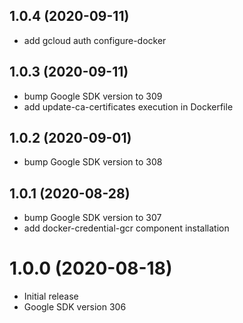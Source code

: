 ## 1.0.4 (2020-09-11)

- add gcloud auth configure-docker

## 1.0.3 (2020-09-11)

- bump Google SDK version to 309
- add update-ca-certificates execution in Dockerfile

## 1.0.2 (2020-09-01)

- bump Google SDK version to 308

## 1.0.1 (2020-08-28)

- bump Google SDK version to 307
- add docker-credential-gcr component installation

# 1.0.0 (2020-08-18)

- Initial release
- Google SDK version 306

